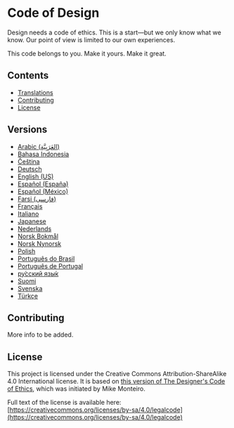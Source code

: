 # Code of Design

Design needs a code of ethics. This is a start—but we only know what we know. Our point of view is limited to our own experiences.

This code belongs to you. Make it yours. Make it great.

## Contents

- [Translations](#translations)
- [Contributing](#contributing)
- [License](#license)

## Versions

- [Arabic (العَرَبِيَّة)](versions/ar.md)
- [Bahasa Indonesia](versions/id_ID.md)
- [Čeština](versions/cs.md)
- [Deutsch](versions/de_DE.md)
- [English (US)](versions/en_US.md)
- [Español (España)](versions/es_ES.md)
- [Español (México)](versions/es_MX.md)
- [Farsi (فارسی)](versions/fa.md)
- [Français](versions/fr_FR.md)
- [Italiano](versions/it_IT.md)
- [Japanese](versions/ja_JP.md)
- [Nederlands](versions/nl.md)
- [Norsk Bokmål](versions/nb.md)
- [Norsk Nynorsk](versions/nn.md)
- [Polish](versions/pl.md)
- [Português do Brasil](versions/pt_BR.md)
- [Português de Portugal](versions/pt_PT.md)
- [ру́сский язы́к](versions/ru_RU.md)
- [Suomi](versions/fi.md)
- [Svenska](versions/sv_SE.md)
- [Türkçe](versions/tr_TR.md)

## Contributing

More info to be added.

## License

This project is licensed under the Creative Commons Attribution-ShareAlike 4.0 International license. It is based on [this version of The Designer's Code of Ethics](https://github.com/mmmonteiro/designethics/tree/aa4f6275984c2086c3f5d92b982a56a24250d492), which was initiated by Mike Monteiro.

Full text of the license is available here:
[https://creativecommons.org/licenses/by-sa/4.0/legalcode](https://creativecommons.org/licenses/by-sa/4.0/legalcode)
